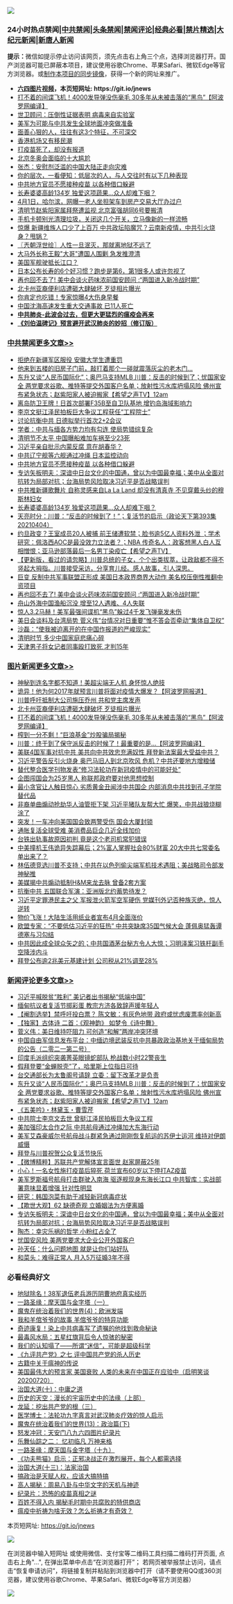 ![](https://raw.githubusercontent.com/fqnews/bnews/master/64photo/fqnews-qr.jpg)

<div id="tt">
<h3>24小时热点禁闻|<a href="#%E4%B8%AD%E5%85%B1%E7%A6%81%E9%97%BB%E6%9B%B4%E5%A4%9A%E6%96%87%E7%AB%A0">中共禁闻</a>|<a href="#%E5%9B%BE%E7%89%87%E6%96%B0%E9%97%BB%E6%9B%B4%E5%A4%9A%E6%96%87%E7%AB%A0">头条禁闻</a>|<a href="#%E6%96%B0%E9%97%BB%E8%AF%84%E8%AE%BA%E6%9B%B4%E5%A4%9A%E6%96%87%E7%AB%A0">禁闻评论|<a href="#%E5%BF%85%E7%9C%8B%E7%BB%8F%E5%85%B8%E5%A5%BD%E6%96%87">经典必看|<a href="/video.md#%E7%A6%81%E7%89%87%E7%B2%BE%E9%80%89">禁片精选</a>|<a href="https://github.com/fqnews/djy/blob/master/gb/nf1351518.md#1">大纪元新闻</a>|<a href="https://github.com/fqnews/ntdtv/blob/master/gb/prog204.md#1">新唐人新闻</a></h3>
<div><b>提示：</b>微信如提示停止访问该网页，须先点击右上角三个点，选择浏览器打开。国产浏览器可能已屏蔽本项目，建议使用谷歌Chrome、苹果Safari、微软Edge等官方浏览器。或<a href="https://github.com/fqnews/bnews/blob/master/%E5%88%B6%E4%BD%9Cgit%E7%A6%81%E9%97%BB%E9%95%9C%E5%83%8F.md">制作本项目的同步镜像</a>，获得一个新的网址来推广。</div>
<ul>
<li><b><a href="http://d1.bdrive.tk/64.mp4" target="_blank">六四图片视频</a>，本页短网址: https://git.io/jnews</b></li>
<li><a href="/topimagenews/20210404/1519440.md">打不着的间谍飞机！4000发导弹没伤毫毛 30多年从未被击落的“黑鸟”【阿波罗网编译】</a></li>
<li><a href="/baitai/20210405/1519702.md">世卫顾问：压倒性证据表明 病毒来自实验室</a></li>
<li><a href="/cbnews/20210404/1519503.md">美军为可能与中共发生全球地面冲突做准备</a></li>
<li><a href="/funmedia/20210405/1519732.md">面善心狠的人，往往有这3个特征，不可深交</a></li>
<li><a href="/cnnews/hknews/20210404/1519542.md">香港机场又有移民潮</a></li>
<li><a href="/bannedvideo/20210404/1519557.md">打疫苗死了，却没有报道</a></li>
<li><a href="/ssgc/20210404/1519623.md">北京冬奥会面临的十大尴尬</a></li>
<li><a href="/comments/20210404/1519634.md">张杰：安慰剂泛滥的中国大陆正走向灾难</a></li>
<li><a href="/funmedia/20210405/1519733.md">你的层次，一看便知：低层次的人，与人交往时有以下几种表现</a></li>
<li><a href="/cbnews/20210405/1519772.md">中共地方官员不愿接种疫苗 以各种借口躲避</a></li>
<li><a href="/cbnews/20210405/1519742.md">长寿婆婆高龄134岁 独爱这项蔬果…众人却难下咽？</a></li>
<li><a href="/bannedvideo/20210404/1519485.md">4月1日，哈尔滨，网曝一老人坐担架车到房产交易大厅办过户</a></li>
<li><a href="/headline/20210404/1519497.md">清明节赵紫阳家属拜祭遭监视 北京富强胡同6号要搬清</a></li>
<li><a href="/lifebaike/20210405/1519734.md">手机卡顿别光清理垃圾，关闭这几个开关，立马像新的一样流畅</a></li>
<li><a href="/cnnews/20210405/1519708.md">惊爆 新疆维族人口少了上百万 中共政坛陷魔咒？云南新疫情，中共引火烧身？甩锅？</a></li>
<li><a href="/ssgc/20210405/1519696.md">〖兲朝浮世绘〗人性一旦泯灭，那就离地狱不远了</a></li>
<li><a href="/cbnews/20210404/1519583.md">大马外长称王毅"大哥"遭国人围剿 急发推澄清</a></li>
<li><a href="/headline/20210404/1519475.md">美国军舰驶抵长江口？</a></li>
<li><a href="/lifebaike/20210405/1519810.md">日本公布长寿的6个好习惯？跑步是第6，第1很多人或许忽视了</a></li>
<li><a href="/cbnews/20210405/1519684.md">再也回不去了! 美中会谈火药味浓前国安顾问 :“两国进入新冷战时期”</a></li>
<li><a href="/topimagenews/20210405/1519671.md">北卡州亚裔便利店遭砸大肆破坏 歹徒相片曝光</a></li>
<li><a href="/comments/20210404/1519509.md">你肯定也吃错！专家惊曝4大伤身早餐</a></li>
<li><a href="/cnnews/20210405/1519662.md">中国沈海高速发生重大交通事故 已11人死亡</a></li>
<li><b><a href="/comments/20200211/1275071.md" target="_blank">中共肺炎-此波会过去，但更大更猛烈的瘟疫会再来</a></b></li>
<li><b><a href="/comments/20200207/1272816.md" target="_blank">《刘伯温碑记》预言避开武汉肺炎的妙招（修订版）</a></b></li>
</ul>
</div>

<div class="catlist">
<h3><a href="/cbnews/" target="_blank">中共禁闻</a><span><a href="/cbnews/" target="_blank" rel="nofollow">更多文章>></a></span></h3>
<ul>
<li><a href="/cbnews/20210405/1520014.md" target="_blank">拒绝在新疆军区服役 安徽大学生遭重罚</a></li>
<li><a href="/cbnews/20210405/1519914.md" target="_blank">他来到五楼的旧房子门前，敲打着那个一碰就震落灰尘的老木门…</a></li>
<li><a href="/comments/20210405/1519909.md" target="_blank">东升又谈“人民币国际化”；奥巴马支持MLB 川普：反击的时候到了；忧国家安全 两党要求谷歌、推特等提交外国客户名单；放射性污水库坍塌风险 佛州宣布紧急状态；赵紫阳家人被迫搬家【希望之声TV】12am</a></li>
<li><a href="/cbnews/20210405/1519888.md" target="_blank">离岛防卫王牌！日首次部署F35B至自卫队基地 增钓岛海域影响力</a></li>
<li><a href="/cbnews/20210405/1519887.md" target="_blank">李京文挺江泽民拍板巨大争议工程获任“工程院士”</a></li>
<li><a href="/cbnews/20210405/1519886.md" target="_blank">讨论抗衡中共 日德拟举行首次2+2会议</a></li>
<li><a href="/cbnews/20210405/1519871.md" target="_blank">学者：中共与缅各方势力均有勾连 使局势错综复杂</a></li>
<li><a href="/cbnews/20210405/1519870.md" target="_blank">清明节不太平 中国曝船难加车祸至少23死</a></li>
<li><a href="/cbnews/20210405/1519848.md" target="_blank">习近平亲自批示内蒙反腐 意在胡春华？</a></li>
<li><a href="/cbnews/20210405/1519819.md" target="_blank">中共辽宁舰等六舰通过冲绳 日本监控动向</a></li>
<li><a href="/cbnews/20210405/1519772.md" target="_blank">中共地方官员不愿接种疫苗 以各种借口躲避</a></li>
<li><a href="/comments/20210405/1519770.md" target="_blank">专访矢板明夫：深谙中日台文化的中国通，曾以为中国最幸福；美中从全面对抗转为局部对抗；台海局势风险取决习近平是否战略误判</a></li>
<li><a href="/cbnews/20210405/1519743.md" target="_blank">中共推新疆歌舞片 自称灵感来自La La Land 却没有清真寺 不见穿戴头纱的穆斯林妇女</a></li>
<li><a href="/cbnews/20210405/1519742.md" target="_blank">长寿婆婆高龄134岁 独爱这项蔬果…众人却难下咽？</a></li>
<li><a href="/cbnews/20210405/1519728.md" target="_blank">天亮时分：川普：“反击的时候到了！”；复活节的启示（政论天下第393集 20210404）</a></li>
<li><a href="/comments/20210405/1519719.md" target="_blank">约旦政变？王室成员20人被捕 前王储遭软禁；脸书逾5亿人资料外泄 ；学术研究：佩洛西AOC是最没效力立法者？；NBA 传奇名人：政客想黑人白人互相憎恨；亚马逊部落最后一名男丁染疫亡【希望之声TV】</a></li>
<li><a href="/comments/20210405/1519710.md" target="_blank">【更新版，看过的请忽略】川普总统的子女，个个出类拔萃，让政敌都不得不竖起大拇指。川普接受采访，分享育儿经。感人故事，引人深思。</a></li>
<li><a href="/cbnews/20210405/1519703.md" target="_blank">巨变 反制中共军事联盟正形成 美国日本政界商界大动作 美名校压倒性推翻中资项目</a></li>
<li><a href="/cbnews/20210405/1519684.md" target="_blank">再也回不去了! 美中会谈火药味浓前国安顾问 :“两国进入新冷战时期”</a></li>
<li><a href="/cbnews/20210405/1519660.md" target="_blank">舟山外海中国渔船沉没 增至12人遇难、4人失联</a></li>
<li><a href="/cbnews/20210405/1519658.md" target="_blank">惊人3.2马赫！美军最强间谍机“黑鸟”躲过4千发飞弹毫发未伤</a></li>
<li><a href="/cbnews/20210404/1519627.md" target="_blank">美日会谈料及台湾局势 菅义伟“台情况对日重要”惟不答会否牵动“集体自卫权”</a></li>
<li><a href="/cbnews/20210404/1519621.md" target="_blank">沙磊：“使我被迫离开的在中国作报道的严峻现实”</a></li>
<li><a href="/cbnews/20210404/1519608.md" target="_blank">清明时节 多少中国家庭悲痛心碎</a></li>
<li><a href="/cbnews/20210404/1519590.md" target="_blank">天津男子将女记者同事殴打致死 才判15年</a></li>

</ul>
</div>
<div class="catlist">
<h3><a href="/topimagenews/" target="_blank">图片新闻</a><span><a href="/topimagenews/" target="_blank" rel="nofollow">更多文章>></a></span></h3>
<ul>
<li><a href="/topimagenews/20210405/1519948.md" target="_blank">神秘到连名字都不知道！美超尖端无人机 身怀惊人绝技</a></li>
<li><a href="/topimagenews/20210405/1519899.md" target="_blank">诡异！他为何2017年就预言川普将面对疫情大爆发？【阿波罗网报道】</a></li>
<li><a href="/topimagenews/20210405/1519818.md" target="_blank">川普呼吁抵制大公司施压乔州 共和党主席发声</a></li>
<li><a href="/topimagenews/20210405/1519671.md" target="_blank">北卡州亚裔便利店遭砸大肆破坏 歹徒相片曝光</a></li>
<li><a href="/topimagenews/20210404/1519440.md" target="_blank">打不着的间谍飞机！4000发导弹没伤毫毛 30多年从未被击落的“黑鸟”【阿波罗网编译】</a></li>
<li><a href="/topimagenews/20210404/1519402.md" target="_blank">榨到一分不剩！“巨浪基金”炒股骗局揭秘</a></li>
<li><a href="/topimagenews/20210404/1519391.md" target="_blank">川普：终于到了保守派反击的时候了！最重要的是…【阿波罗网编译】</a></li>
<li><a href="/topimagenews/20210404/1519149.md" target="_blank">美联4国军事对抗中共 美共向中共效忠充满奴性 拜登新法案最大受益中共？</a></li>
<li><a href="/topimagenews/20210403/1518960.md" target="_blank">习近平警告反引火烧身 奥巴马旧人到北京吹风 危机？中共还要地方增粮储</a></li>
<li><a href="/comments/20210403/1518906.md" target="_blank">替代整合医学刊物发表“修习法轮功在新冠疫情中的可能好处”</a></li>
<li><a href="/topimagenews/20210403/1518554.md" target="_blank">企图闯国会为25岁黑人 称联邦政府要对他思想控制</a></li>
<li><a href="/topimagenews/20210403/1518546.md" target="_blank">最小贪官让人触目惊心 劣质黄金丑闻涉中共国企 内部消息中共找到孔子学院替代品</a></li>
<li><a href="/topimagenews/20210403/1518528.md" target="_blank">非裔单曲煽动抢劫华人油管拒下架 习近平猪队友帮大忙 爆笑，中共战狼烧糊涂了</a></li>
<li><a href="/topimagenews/20210403/1518459.md" target="_blank">突发！一车冲向美国国会致两警受伤 国会大厦封锁</a></li>
<li><a href="/topimagenews/20210403/1518446.md" target="_blank">通胀复活全球受难 美消费品巨企几近全线加价</a></li>
<li><a href="/topimagenews/20210402/1518285.md" target="_blank">台铁出轨事故原因初判 竟是这个老司机常犯错误</a></li>
<li><a href="/topimagenews/20210402/1517957.md" target="_blank">中美撞机王伟诡异失踪幕后；2%富人掌握社会80%财富 20大中共七常委名单出来了？</a></li>
<li><a href="/topimagenews/20210402/1517873.md" target="_blank">林伍德竞选川普不支持；中共在以色列偷尖端军机技术遇阻；美战略司令部发神秘推</a></li>
<li><a href="/topimagenews/20210402/1517863.md" target="_blank">美媒揭中共煽动抵制H&#038;M来龙去脉 曾备2套方案</a></li>
<li><a href="/topimagenews/20210402/1517862.md" target="_blank">抗衡中共 五国联合军演：亚洲版北约蓄势待发？</a></li>
<li><a href="/topimagenews/20210402/1517842.md" target="_blank">习近平定罪港民主之父 军报泄火箭军空军硬伤 党媒刊外记否种族灭绝，惊人逆转</a></li>
<li><a href="/topimagenews/20210402/1517841.md" target="_blank">物价飞涨！大陆生活用纸业者宣布4月全面涨价</a></li>
<li><a href="/topimagenews/20210401/1517464.md" target="_blank">欧盟专家：“不要低估习近平的狂热” 中共突缺席35国气候大会 蓬佩奥猛轰谭德塞与习勾结</a></li>
<li><a href="/topimagenews/20210401/1517078.md" target="_blank">中共因此成全球众矢之的；中共国酒茅台秘方令人大惊；习明泽案习铁杆副手空降涉内斗</a></li>
<li><a href="/topimagenews/20210401/1516907.md" target="_blank">拜登公布逾2兆美元基建计划 公司税从21%调至28%</a></li>

</ul>
</div>
<div class="catlist">
<h3><a href="/comments/" target="_blank">新闻评论</a><span><a href="/comments/" target="_blank" rel="nofollow">更多文章>></a></span></h3>
<ul>
<li><a href="/comments/20210405/1520012.md" target="_blank">习近平喊脱贫“胜利” 美记者出书揭秘“低端中国”</a></li>
<li><a href="/comments/20210405/1520011.md" target="_blank">缅甸抗议者复活节掷彩蛋 教宗方济各致辞声援年轻人</a></li>
<li><a href="/comments/20210405/1520003.md" target="_blank">【阉割选举】禁呼吁投白票？ 陈文敏：有灰色地带 政府或忧虑废票率创新高</a></li>
<li><a href="/comments/20210405/1520002.md" target="_blank">【独家】古体诗 二首：《观神韵》 如梦令《诗中舞》</a></li>
<li><a href="/comments/20210405/1519996.md" target="_blank">菅义伟：美日维持吓阻力 可创造“和解”两岸冲突环境</a></li>
<li><a href="/comments/20210405/1519995.md" target="_blank">中国自由军信息发布平台：中缅边境武装反抗中共暴政政治基地关于缅甸局势的公告（二零二一第二号）</a></li>
<li><a href="/comments/20210405/1519963.md" target="_blank">印度毛派组织突袭菁英眼镜蛇部队 枪战数小时22警丧生</a></li>
<li><a href="/comments/20210405/1519907.md" target="_blank">假拜登要“金蝉脱壳”了，哈里斯上位指日可待</a></li>
<li><a href="/comments/20210405/1519911.md" target="_blank">台交通部长为太鲁阁号请辞 立委：留下改革才是负责</a></li>
<li><a href="/comments/20210405/1519909.md" target="_blank">东升又谈“人民币国际化”；奥巴马支持MLB 川普：反击的时候到了；忧国家安全 两党要求谷歌、推特等提交外国客户名单；放射性污水库坍塌风险 佛州宣布紧急状态；赵紫阳家人被迫搬家【希望之声TV】12am</a></li>
<li><a href="/comments/20210405/1519883.md" target="_blank">《五美吟》・林黛玉・曹雪芹</a></li>
<li><a href="/comments/20210405/1519882.md" target="_blank">中共院士李京文去世 曾挺江泽民拍板巨大争议工程</a></li>
<li><a href="/comments/20210405/1519881.md" target="_blank">美加强印太合作之际 中共航母通过冲绳加大东海行动</a></li>
<li><a href="/comments/20210405/1519839.md" target="_blank">美军艾森豪威尔号航母战斗群紧急通过刚刚恢复航运的苏伊士运河 维持对伊朗威慑</a></li>
<li><a href="/comments/20210405/1519835.md" target="_blank">拜登与川普祝贺公众复活节快乐</a></li>
<li><a href="/comments/20210405/1519828.md" target="_blank">【微博精粹】苏联共产党解体宣言面世 赵家屏蔽25年</a></li>
<li><a href="/comments/20210405/1519797.md" target="_blank">小心！一名女性施打疫苗后猝死 荷兰宣布60岁以下停打AZ疫苗</a></li>
<li><a href="/comments/20210405/1519795.md" target="_blank">美军罗斯福号航母打击群驶入南海 驱逐舰现身东海长江口 中共智库：实战部署意味显着增强 针对性明显</a></li>
<li><a href="/comments/20210405/1519792.md" target="_blank">研究：韩国泡菜有助于减轻新冠病毒症状</a></li>
<li><a href="/comments/20210405/1519784.md" target="_blank">【欺世大观】62 缺德奇观 立婚姻法为方便离婚</a></li>
<li><a href="/comments/20210405/1519770.md" target="_blank">专访矢板明夫：深谙中日台文化的中国通，曾以为中国最幸福；美中从全面对抗转为局部对抗；台海局势风险取决习近平是否战略误判</a></li>
<li><a href="/comments/20210405/1519757.md" target="_blank">陶杰：幸灾乐祸的哲学 小粉红占全了</a></li>
<li><a href="/comments/20210405/1519753.md" target="_blank">忧国安风险 美两党要求大企业公开外国客户</a></li>
<li><a href="/comments/20210405/1519747.md" target="_blank">孙天任：什么问题地图 就是让你们站好队</a></li>
<li><a href="/comments/20210405/1519746.md" target="_blank">和菜头：难得正常人 月入5万征婚3年不得</a></li>

</ul>
</div>

<div class="catlist">
<h3>必看经典好文</h3>
<ul>
<li><a href="/cbnews/20200531/1337381.md" target="_blank">地狱除名！38军退伍老兵游历阴曹地府真实经历</a></li>
<li><a href="/tculture/20160806/568214.md" target="_blank">一路圣缘：摩天国与金字塔（一）</a></li>
<li><a href="/topimagenews/20180522/946266.md" target="_blank">魔鬼在统治着我们的世界(4)：欧洲发端</a></li>
<li><a href="/tculture/20200917/1398046.md" target="_blank">我和羊倌爷爷的故事 羊倌爷爷的特异功能</a></li>
<li><a href="/topimagenews/20210131/1478453.md" target="_blank">奇迹康复！染上中共病毒写了遗嘱的他找到救命秘诀</a></li>
<li><a href="/cbnews/20201005/1408304.md" target="_blank">最毒风水局：五星红旗背后令人惊骇的秘密</a></li>
<li><a href="/sohnews/20161029/607205.md" target="_blank">我们的认知塌了——所谓“迷信”，可能是超级科学</a></li>
<li><a href="/bookonline/20131116/201048.md" target="_blank">《九评共产党》之七 评中国共产党的杀人历史</a></li>
<li><a href="/ccpdope/20200531/1337409.md" target="_blank">古籍中关于瘟神的传说</a></li>
<li><a href="/bannedvideo/20210227/1495046.md" target="_blank">美国最伟大的预言家 美国衰败 人类的未来在中国正在应验中（启明笑谈20200720）</a></li>
<li><a href="/cbnews/20180316/915423.md" target="_blank">治国大道(十)：中庸之道</a></li>
<li><a href="/tculture/20121025/73065.md" target="_blank">历史的天空：漫长的宇宙历史中的法缘（上部）</a></li>
<li><a href="/comments/20200929/1405201.md" target="_blank">龙延：挖出共产党的根（三）</a></li>
<li><a href="/comments/20200820/1382989.md" target="_blank">医学博士：法轮功九字真言对武汉肺炎疗效的惊人启示</a></li>
<li><a href="/topimagenews/20180602/951960.md" target="_blank">魔鬼在统治着我们的世界(13)：政治篇(下)</a></li>
<li><a href="/comments/20200604/783200.md" target="_blank">怒发冲冠：天安门八九六四图片纪录片</a></li>
<li><a href="/tculture/20170711/790081.md" target="_blank">乐舞仙踪之二： 忆初临凡 万神来格</a></li>
<li><a href="/topimagenews/20180327/919935.md" target="_blank">一路圣缘：摩天国与金字塔（十九）</a></li>
<li><a href="/comments/20200308/1290182.md" target="_blank">《功夫熊猫》启示：正邪决战正在激烈展开，每个人都需选择</a></li>
<li><a href="/cbnews/20180319/916654.md" target="_blank">治国大道(十三)：法家治国</a></li>
<li><a href="/comments/20200814/1379994.md" target="_blank">搞政治是天赋人权，应该大搞特搞</a></li>
<li><a href="/aomi/history/20170924/831575.md" target="_blank">高人揭秘：周易八卦与中华文字的天机与神迹</a></li>
<li><a href="/topimagenews/20180408/925060.md" target="_blank">纪录片：恐怖的疫苗真相之谜</a></li>
<li><a href="/lifebaike/20200711/1358994.md" target="_blank">百姓不得入内 揭秘毛时期中共腐败的特供商店</a></li>
<li><a href="/comments/20200502/1322275.md" target="_blank">瘟疫中祈祷为啥无效？怎么祈祷才有奇效？</a></li>

</ul>
</div>

本页短网址: https://git.io/jnews

![](https://raw.githubusercontent.com/fqnews/bnews/master/64photo/fqnews-qr.jpg)

在浏览器中输入短网址 或使用微信、支付宝等二维码工具扫描二维码打开页面, 点击右上角"...", 在弹出菜单中点击“在浏览器打开”； 若网页被举报禁止访问，请点击“恢复申请访问”，将链接复制并粘贴到浏览器中打开（请不要使用QQ或360浏览器，建议使用谷歌Chrome、苹果Safari、微软Edge等官方浏览器）

![](https://raw.githubusercontent.com/fqnews/bnews/master/64photo/wx.jpg)